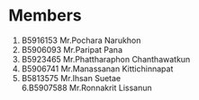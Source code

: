 Members
=======

  1. B5916153  Mr.Pochara  Narukhon
  2. B5906093  Mr.Paripat  Pana
  3. B5923465  Mr.Phattharaphon  Chanthawatkun
  4. B5906741  Mr.Manassanan  Kittichinnapat
  5. B5813575  Mr.Ihsan Suetae  
6.B5907588 Mr.Ronnakrit Lissanun